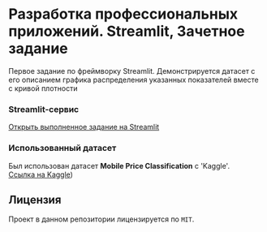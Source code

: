 # Разработка профессиональных приложений. Streamlit, Зачетное задание
Первое задание по фреймворку Streamlit. Демонстрируется датасет с его описанием графика распределения указанных показателей вместе с кривой плотности

### Streamlit-сервис
[Открыть выполненное задание на Streamlit](https://arr3076.streamlit.app/)

### Использованный датасет
Был использован датасет **Mobile Price Classification** c 'Kaggle'.<br>
[Ссылка на Kaggle](https://www.kaggle.com/datasets/iabhishekofficial/mobile-price-classification))

## Лицензия
Проект в данном репозитории лицензируется по `MIT`.

